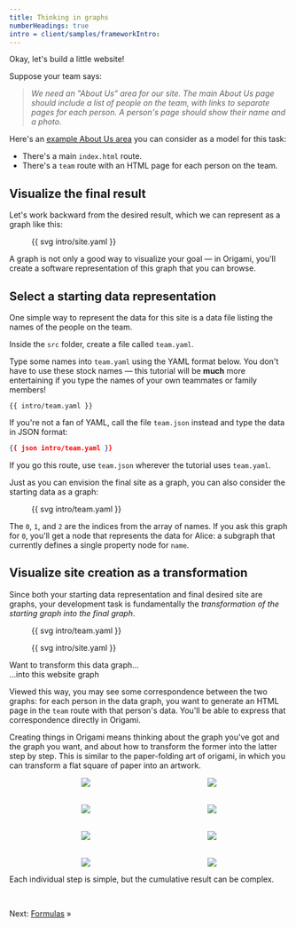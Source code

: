 ```yaml
---
title: Thinking in graphs
numberHeadings: true
intro = client/samples/frameworkIntro:
---
```


Okay, let's build a little website!

Suppose your team says:

> _We need an "About Us" area for our site. The main About Us page should include a list of people on the team, with links to separate pages for each person. A person's page should show their name and a photo._

Here's an [example About Us area](/samples/aboutUs) you can consider as a model for this task:

- There's a main `index.html` route.
- There's a `team` route with an HTML page for each person on the team.

## Visualize the final result

Let's work backward from the desired result, which we can represent as a graph like this:

<figure>
{{ svg intro/site.yaml }}
</figure>

A graph is not only a good way to visualize your goal — in Origami, you'll create a software representation of this graph that you can browse.

## Select a starting data representation

One simple way to represent the data for this site is a data file listing the names of the people on the team.

<span class="tutorialStep"></span> Inside the `src` folder, create a file called `team.yaml`.

<span class="tutorialStep"></span> Type some names into `team.yaml` using the YAML format below. You don't have to use these stock names — this tutorial will be **much** more entertaining if you type the names of your own teammates or family members!

```\yaml
{{ intro/team.yaml }}
```

If you're not a fan of YAML, call the file `team.json` instead and type the data in JSON format:

```json
{{ json intro/team.yaml }}
```

If you go this route, use `team.json` wherever the tutorial uses `team.yaml`.

Just as you can envision the final site as a graph, you can also consider the starting data as a graph:

<figure>
{{ svg intro/team.yaml }}
</figure>

The `0`, `1`, and `2` are the indices from the array of names. If you ask this graph for `0`, you'll get a node that represents the data for Alice: a subgraph that currently defines a single property node for `name`.

## Visualize site creation as a transformation

Since both your starting data representation and final desired site are graphs, your development task is fundamentally the _transformation of the starting graph into the final graph_.

<div class="sideBySide">
  <figure>
    {{ svg intro/team.yaml }}
  </figure>
  <figure>
    {{ svg intro/site.yaml }}
  </figure>
  <figcaption>Want to transform this data graph…</figcaption>
  <figcaption>…into this website graph</figcaption>
</div>

Viewed this way, you may see some correspondence between the two graphs: for each person in the data graph, you want to generate an HTML page in the `team` route with that person's data. You'll be able to express that correspondence directly in Origami.

Creating things in Origami means thinking about the graph you've got and the graph you want, and about how to transform the former into the latter step by step. This is similar to the paper-folding art of origami, in which you can transform a flat square of paper into an artwork.

<figure style="align-items: center; display: grid; gap: 2rem; grid-template-columns: repeat(auto-fit, minmax(125px, 1fr)); justify-items: center;">
  <img src="/assets/heart/step1.svg">
  <img src="/assets/heart/step2.svg">
  <img src="/assets/heart/step3.svg">
  <img src="/assets/heart/step4.svg">
  <img src="/assets/heart/step5.svg">
  <img src="/assets/heart/step6.svg">
  <img src="/assets/heart/step7.svg">
  <img src="/assets/heart/step8.svg">
</figure>

Each individual step is simple, but the cumulative result can be complex.

&nbsp;

Next: [Formulas](intro3.html) »
